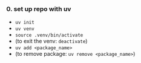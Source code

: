 ### 0. set up repo with uv

- `uv init`
- `uv venv`
- `source .venv/bin/activate`
- (to exit the venv: `deactivate`)
- `uv add <package_name>`
- (to remove package: `uv remove <package_name>`)
